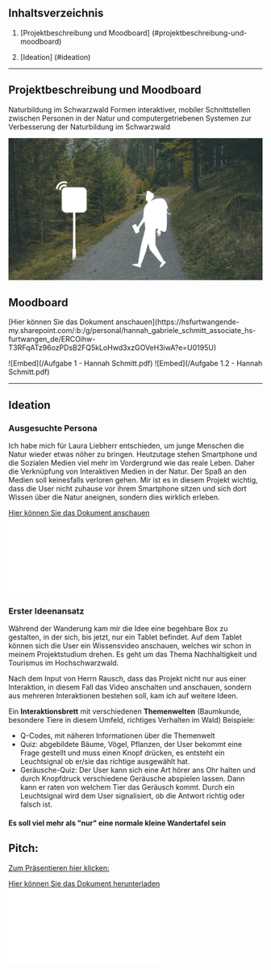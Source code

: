 
## Inhaltsverzeichnis
1. [Projektbeschreibung und Moodboard] (#projektbeschreibung-und-moodboard)
<a name="projektbeschreibung-und-moodboard"></a>

2. [Ideation] (#ideation)
<a name="Ideation"></a>

***
## Projektbeschreibung und Moodboard

Naturbildung im Schwarzwald
Formen interaktiver, mobiler Schnittstellen
zwischen Personen in der Natur und computergetriebenen Systemen
zur Verbesserung der Naturbildung im Schwarzwald

![Image text](/Thema.png)

<h2>Moodboard</h2>
[Hier können Sie das Dokument anschauen](https://hsfurtwangende-my.sharepoint.com/:b:/g/personal/hannah_gabriele_schmitt_associate_hs-furtwangen_de/ERCOihw-T3RFqATz96ozPDsB2FQ5kLoHwd3xzGOVeH3iwA?e=U0195U)

![Embed](/Aufgabe 1 - Hannah Schmitt.pdf)
![Embed](/Aufgabe 1.2 - Hannah Schmitt.pdf)

***
## Ideation
<h3> Ausgesuchte Persona </h3>
Ich habe mich für Laura Liebherr entschieden, um junge Menschen die Natur wieder etwas nöher zu bringen. Heutzutage stehen Smartphone und die Sozialen Medien viel mehr im Vordergrund wie das reale Leben. Daher die Verknüpfung von Interaktiven Medien in der Natur. Der Spaß an den Medien soll keinesfalls verloren gehen. Mir ist es in diesem Projekt wichtig, dass die User nicht zuhause vor ihrem Smartphone sitzen und sich dort Wissen über die Natur aneignen, sondern dies wirklich erleben.

[Hier können Sie das Dokument anschauen](https://hsfurtwangende-my.sharepoint.com/:b:/g/personal/hannah_gabriele_schmitt_associate_hs-furtwangen_de/EXr30fa_bgdDh-3-cKD874MB-4C-aGSzZLsoQiTTqqUCQQ?e=mvTQI9)
![Embed](/Laura-Liebherr.pdf)

<h3> Erster Ideenansatz </h3>
Während der Wanderung kam mir die Idee eine begehbare Box zu gestalten, in der sich, bis jetzt, nur ein Tablet befindet. 
Auf dem Tablet können sich die User ein Wissensvideo anschauen, welches wir schon in meinem Projektstudium drehen. 
Es geht um das Thema Nachhaltigkeit und Tourismus im Hochschwarzwald.

Nach dem Input von Herrn Rausch, dass das Projekt nicht nur aus einer Interaktion, in diesem Fall das Video anschalten und anschauen, sondern aus mehreren Interaktionen bestehen soll, kam ich auf weitere Ideen.


Ein **Interaktionsbrett** mit verschiedenen **Themenwelten** (Baumkunde, besondere Tiere in diesem Umfeld, richtiges Verhalten im Wald)
Beispiele:
* Q-Codes, mit näheren Informationen über die Themenwelt
* Quiz: abgebildete Bäume, Vögel, Pflanzen, der User bekommt eine Frage gestellt und muss einen Knopf drücken, es entsteht ein Leuchtsignal ob er/sie das richtige ausgewählt hat.
* Geräusche-Quiz: Der User kann sich eine Art hörer ans Ohr halten und durch Knopfdruck verschiedene Geräusche abspielen lassen. Dann kann er raten von welchem Tier das Geräusch kommt. Durch ein Leuchtsignal wird dem User signalisiert, ob die Antwort richtig oder falsch ist.

<h4>Es soll viel mehr als "nur" eine normale kleine Wandertafel sein</h4>

<h2>Pitch:</h2>

[Zum Präsentieren hier klicken:](https://www.canva.com/design/DAE9Munlotk/fiSvwPhf8jtiAZJaEuCtbQ/view?utm_content=DAE9Munlotk&utm_campaign=designshare&utm_medium=link&utm_source=publishsharelink)

[Hier können Sie das Dokument herunterladen](https://hsfurtwangende-my.sharepoint.com/:b:/g/personal/hannah_gabriele_schmitt_associate_hs-furtwangen_de/EZQuyd-M6DZAniOq8_NpmfUB-oQKNurWghOe9Y_eJ2aQsA?e=2kLe92)
![Embed](/InteraktiveLerntafel_LauraLiebherr.pdf)

 
